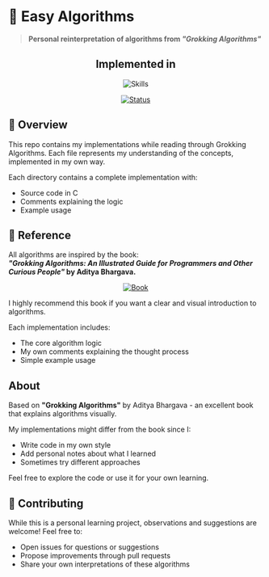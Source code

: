 # 🧮 Easy Algorithms

> **Personal reinterpretation of algorithms from _"Grokking Algorithms"_**

<div align="center">

  ## Implemented in  
  
  ![Skills](https://skillicons.dev/icons?i=c)
  
  [![Status](https://img.shields.io/badge/status-in_progress-yellow.svg)](https://github.com/yourusername/easy-algorithms)
</div>

## 📝 Overview

This repo contains my implementations while reading through Grokking Algorithms. Each file represents my understanding of the concepts, implemented in my own way.


Each directory contains a complete implementation with:
- Source code in C
- Comments explaining the logic
- Example usage

## 📖 Reference

All algorithms are inspired by the book:  
**_"Grokking Algorithms: An Illustrated Guide for Programmers and Other Curious People"_ by Aditya Bhargava.**  

<div align="center">

[![Book](https://img.shields.io/badge/Grokking_Algorithms-Recommended_★★★★★-brightgreen.svg)](https://www.manning.com/books/grokking-algorithms)

</div>

I highly recommend this book if you want a clear and visual introduction to algorithms.

Each implementation includes:
- The core algorithm logic
- My own comments explaining the thought process
- Simple example usage

## About

Based on **"Grokking Algorithms"** by Aditya Bhargava - an excellent book that explains algorithms visually.

My implementations might differ from the book since I:
- Write code in my own style
- Add personal notes about what I learned
- Sometimes try different approaches

Feel free to explore the code or use it for your own learning.

## 🤝 Contributing

While this is a personal learning project, observations and suggestions are welcome! Feel free to:
- Open issues for questions or suggestions
- Propose improvements through pull requests
- Share your own interpretations of these algorithms
